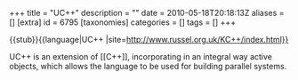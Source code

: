 +++
title = "UC++"
description = ""
date = 2010-05-18T20:18:13Z
aliases = []
[extra]
id = 6795
[taxonomies]
categories = []
tags = []
+++

{{stub}}{{language|UC++
|site=http://www.russel.org.uk/KC++/index.html}}

UC++ is an extension of [[C++]], incorporating in an integral way active objects, which allows the language to be used for building parallel systems.
